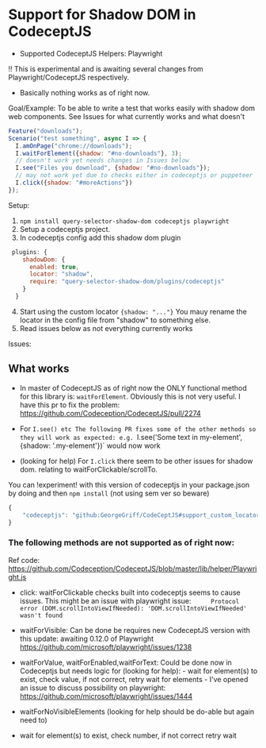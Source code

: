 # Support for Shadow DOM in CodeceptJS

- Supported CodeceptJS Helpers: Playwright

!! This is experimental and is awaiting several changes from Playwright/CodeceptJS respectively.
- Basically nothing works as of right now.


Goal/Example: To be able to write a test that works easily with shadow dom web components.
See Issues for what currently works and what doesn't

```javascript
Feature("downloads");
Scenario("test something", async I => {
  I.amOnPage("chrome://downloads");
  I.waitForElement({shadow: "#no-downloads"}, 3);
  // doesn't work yet needs changes in Issues below
  I.see("Files you download", {shadow: "#no-downloads"});
  // may not work yet due to checks either in codeceptjs or puppeteer
  I.click({shadow: "#moreActions"})
});
```

Setup:

1. `npm install query-selector-shadow-dom codeceptjs playwright`
2. Setup a codeceptjs project.
3. In codeceptjs config add this shadow dom plugin

```javascript
 plugins: {
    shadowDom: {
      enabled: true,
      locator: "shadow",
      require: "query-selector-shadow-dom/plugins/codeceptjs"
    }
  }
```
4. Start using the custom locator `{shadow: "..."}` You mauy rename the locator in the config file from "shadow" to something else.
5. Read issues below as not everything currently works

Issues:

## What works
- In master of CodeceptJS as of right now the ONLY functional method for this library is:
`waitForElement`. Obviously this is not very useful.
I have this pr to fix the problem: https://github.com/Codeception/CodeceptJS/pull/2274

- For `I.see() etc
The following PR fixes some of the other methods so they will work as expected:
e.g. `I.see('Some text in my-element', {shadow: '.my-element'})` would now work
-  (looking for help) For `I.click` there seem to be other issues for shadow dom. relating to waitForClickable/scrollTo.

You can !experiment! with this version of codeceptjs in your package.json by doing and then `npm install` (not using sem ver so beware)
```javascript
{
    "codeceptjs": "github:GeorgeGriff/CodeCeptJS#support_custom_locators",
}
```

### The following methods are not supported as of right now:
Ref code: https://github.com/Codeception/CodeceptJS/blob/master/lib/helper/Playwright.js
- click: waitForClickable checks built into codeceptjs seems to cause issues. This might be an issue with playwright issue: `     Protocol error (DOM.scrollIntoViewIfNeeded): 'DOM.scrollIntoViewIfNeeded' wasn't found`
- waitForVisible: Can be done be requires new CodeceptJS version with this update: awaiting 0.12.0 of Playwright https://github.com/microsoft/playwright/issues/1238
- waitForValue, waitForEnabled,waitForText: Could be done now in Codeceptjs but needs logic for (looking for help):
        - wait for element(s) to exist, check value, if not correct, retry wait for elements
        - I've opened an issue to discuss possibility on playwright: https://github.com/microsoft/playwright/issues/1444

- waitForNoVisibleElements (looking for help should be do-able but again need to)
- wait for element(s) to exist, check number, if not correct retry wait
